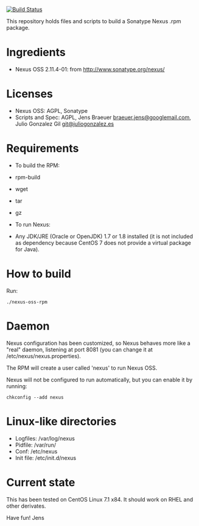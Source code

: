 [![Build Status](https://jenkins-juliogonzalez.rhcloud.com/job/nexus-oss-rpm-build/badge/icon)](https://jenkins-juliogonzalez.rhcloud.com/job/nexus-oss-rpm-build/)

This repository holds files and scripts to build a Sonatype Nexus .rpm
package.

# Ingredients

- Nexus OSS 2.11.4-01: from http://www.sonatype.org/nexus/

# Licenses

- Nexus OSS: AGPL, Sonatype
- Scripts and Spec: AGPL, Jens Braeuer <braeuer.jens@googlemail.com>,
  Julio Gonzalez Gil <git@juliogonzalez.es>

# Requirements

- To build the RPM:
 - rpm-build
 - wget
 - tar
 - gz

- To run Nexus:
 - Any JDK/JRE (Oracle or OpenJDK) 1.7 or 1.8 installed
   (it is not included as dependency because CentOS 7 does not provide
   a virtual package for Java).

# How to build

Run:
```
./nexus-oss-rpm
```

# Daemon

Nexus configuration has been customized, so Nexus behaves more like a
"real" daemon, listening at port 8081 (you can change it at
/etc/nexus/nexus.properties).

The RPM will create a user called 'nexus' to run Nexus OSS.

Nexus will not be configured to run automatically, but you can enable
it by running:

```
chkconfig --add nexus
```

# Linux-like directories

- Logfiles: /var/log/nexus
- Pidfile: /var/run/
- Conf: /etc/nexus
- Init file: /etc/init.d/nexus

# Current state

This has been tested on CentOS Linux 7.1 x84. It should work
on RHEL and other derivates.

Have fun!
Jens

